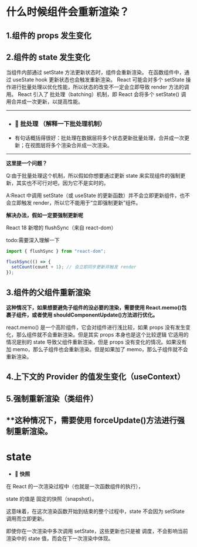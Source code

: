 # 什么时候组件会重新渲染？

## 1.组件的 props 发生变化

## 2.组件的 state 发生变化

当组件内部通过 setState 方法更新状态时，组件会重新渲染。﻿
在函数组件中，通过 useState hook 更新状态也会触发重新渲染。﻿
React 可能会对多个 setState 操作进行批量处理以优化性能，所以状态的改变不一定会立即导致 render 方法的调用。﻿
React 引入了 批处理（batching）机制，即 React 会将多个 setState() 调用合并成一次更新，以提高性能。

---

- ### 🧪 批处理 （解释一下批处理机制）
- 有句话概括得很好：批处理在数据层将多个状态更新批量处理，合并成一次更新；在视图层将多个渲染合并成一次渲染。

---

**这里提一个问题？**

Q:由于批量处理这个机制，所以假如你想要通过更新 state 来实现组件的强制更新，其实也不可行对吧，因为它不是实时的。

A:React 中调用 setState（或 useState 的更新函数）并不会立即更新组件，也不会立即触发 render，所以它不能用于“立即强制更新”组件。

**解决办法，假如一定要强制更新呢**

React 18 新增的 flushSync（来自 react-dom）

todo:需要深入理解一下

```jsx
import { flushSync } from "react-dom";

flushSync(() => {
  setCount(count + 1); // 会立即同步更新并触发 render
});
```

## 3.组件的父组件重新渲染

**这种情况下，如果想要避免子组件的没必要的渲染，需要使用 React.memo()包裹子组件，或者使用 shouldComponentUpdate()方法进行优化。**

react.memo() 是一个高阶组件，它会对组件进行浅比较，如果 props 没有发生变化，那么组件就不会重新渲染。但是其实 props 本身也是这个比较逻辑
它适用的情况是别的 state 导致父组件重新渲染，但是 props 没有变化的情况。如果没有加 memo，那么子组件也会重新渲染。但是如果加了 memo，那么子组件就不会重新渲染。

## 4.上下文的 Provider 的值发生变化（useContext）

## 5.强制重新渲染（类组件）

\*\*这种情况下，需要使用 forceUpdate()方法进行强制重新渲染。
----------------------------------------------------------------
# state
- 🧪 **快照**  

在 React 的一次渲染过程中（也就是一次函数组件的执行），

state 的值是 固定的快照（snapshot）。

这意味着，在这次渲染函数开始到结束的整个过程中，state 不会因为 setState 调用而立即更新。

即使你在一次渲染中多次调用 setState，这些更新也只是被 调度，不会影响当前渲染中的 state 值，而会在下一次渲染中体现。